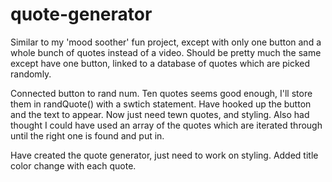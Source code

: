 # quote-generator

Similar to my 'mood soother' fun project, except with only one button
and a whole bunch of quotes instead of a video. 
Should be pretty much the same except have one button, linked to a database
of quotes which are picked randomly. 

Connected button to rand num. Ten quotes seems good enough, I'll store them in randQuote()
with a swtich statement. 
Have hooked up the button and the text to appear. Now just need tewn quotes, and styling.
Also had thought I could have used an array of the quotes which are iterated through until the
right one is found and put in. 

Have created the quote generator, just need to work on styling. 
Added title color change with each quote. 